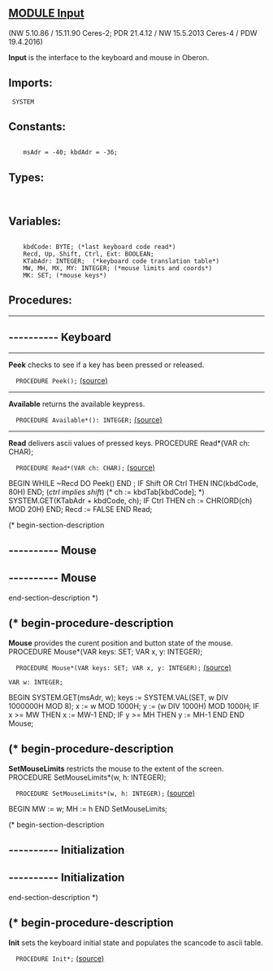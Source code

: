 
## [MODULE Input](https://github.com/io-core/Oberon/blob/main/Input.Mod)

(NW 5.10.86 / 15.11.90 Ceres-2; PDR 21.4.12 / NW 15.5.2013 Ceres-4 / PDW 19.4.2016)

**Input** is the interface to the keyboard and mouse in Oberon.


  ## Imports:
` SYSTEM`

## Constants:
```
 
    msAdr = -40; kbdAdr = -36;

```
## Types:
```


```
## Variables:
```
 
    kbdCode: BYTE; (*last keyboard code read*)
    Recd, Up, Shift, Ctrl, Ext: BOOLEAN;
    KTabAdr: INTEGER;  (*keyboard code translation table*)
    MW, MH, MX, MY: INTEGER; (*mouse limits and coords*)
    MK: SET; (*mouse keys*)

```
## Procedures:
---
## ---------- Keyboard
---
**Peek** checks to see if a key has been pressed or released.

`  PROCEDURE Peek();` [(source)](https://github.com/io-orig/System/blob/main/Input.Mod#L40)

---
**Available** returns the available keypress.

`  PROCEDURE Available*(): INTEGER;` [(source)](https://github.com/io-orig/System/blob/main/Input.Mod#L61)

---  
**Read** delivers ascii values of pressed keys.
  PROCEDURE Read*(VAR ch: CHAR);

`  PROCEDURE Read*(VAR ch: CHAR);` [(source)](https://github.com/io-orig/System/blob/main/Input.Mod#L69)

  BEGIN
    WHILE ~Recd DO Peek() END ;
    IF Shift OR Ctrl THEN INC(kbdCode, 80H) END; (*ctrl implies shift*)
  (* ch := kbdTab[kbdCode]; *)
    SYSTEM.GET(KTabAdr + kbdCode, ch);
    IF Ctrl THEN ch := CHR(ORD(ch) MOD 20H) END;
    Recd := FALSE
  END Read;


  (* begin-section-description
## ---------- Mouse
## ---------- Mouse
  end-section-description *)

  (* begin-procedure-description
---  
**Mouse** provides the curent position and button state of the mouse.
  PROCEDURE Mouse*(VAR keys: SET; VAR x, y: INTEGER);

`  PROCEDURE Mouse*(VAR keys: SET; VAR x, y: INTEGER);` [(source)](https://github.com/io-orig/System/blob/main/Input.Mod#L87)

    VAR w: INTEGER;
  BEGIN SYSTEM.GET(msAdr, w);
    keys := SYSTEM.VAL(SET, w DIV 1000000H MOD 8);
    x := w MOD 1000H; y := (w DIV 1000H) MOD 1000H;
    IF x >= MW THEN x := MW-1 END;
    IF y >= MH THEN y := MH-1 END
  END Mouse;

  (* begin-procedure-description
---  
**SetMouseLimits** restricts the mouse to the extent of the screen.
  PROCEDURE SetMouseLimits*(w, h: INTEGER);

`  PROCEDURE SetMouseLimits*(w, h: INTEGER);` [(source)](https://github.com/io-orig/System/blob/main/Input.Mod#L99)

  BEGIN MW := w; MH := h
  END SetMouseLimits;


  (* begin-section-description
## ---------- Initialization
## ---------- Initialization
  end-section-description *)

  (* begin-procedure-description
---
**Init** sets the keyboard initial state and populates the scancode to ascii table.

`  PROCEDURE Init*;` [(source)](https://github.com/io-orig/System/blob/main/Input.Mod#L112)

